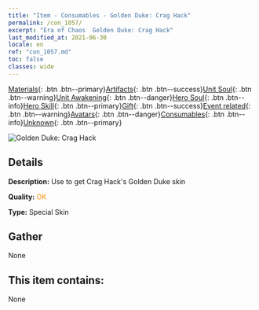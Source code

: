 ```yaml
---
title: "Item - Consumables - Golden Duke: Crag Hack"
permalink: /con_1057/
excerpt: "Era of Chaos  Golden Duke: Crag Hack"
last_modified_at: 2021-06-30
locale: en
ref: "con_1057.md"
toc: false
classes: wide
---
```

 [Materials](/Items/){: .btn .btn--primary}[Artifacts](/Items/Artifacts/){: .btn .btn--success}[Unit Soul](/Items/UnitSoul/){: .btn .btn--warning}[Unit Awakening](/Items/UnitAwakening/){: .btn .btn--danger}[Hero Soul](/Items/HeroSoul/){: .btn .btn--info}[Hero Skill](/Items/HeroSkill/){: .btn .btn--primary}[Gift](/Items/Gift/){: .btn .btn--success}[Event related](/Items/Events/){: .btn .btn--warning}[Avatars](/Items/Avatars/){: .btn .btn--danger}[Consumables](/Items/Consumables/){: .btn .btn--info}[Unknown](/Items/Unknown/){: .btn .btn--primary}

 ![Golden Duke: Crag Hack](/images/h/h_CragHack5.jpg)

## Details
 **Description:** Use to get Crag Hack's Golden Duke skin

 **Quality:** <span style="color: #FF8C00">OK</span>

 **Type:** Special Skin

## Gather

  None

## This item contains:

  None

